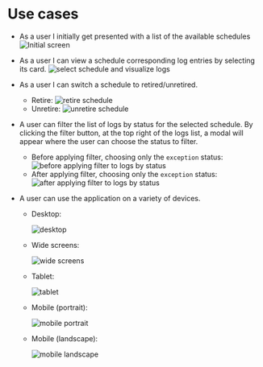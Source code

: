 # Use cases

* As a user I initially get presented with a list of the available schedules
 ![Initial screen](../images/initial-screen.png)
  
* As a user I can view a schedule corresponding log entries by selecting its card.
  ![select schedule and visualize logs](../images/select-schedule.png)

* As a user I can switch a schedule to retired/unretired.
  * Retire:
  ![retire schedule](../images/retire.png)
  * Unretire:
  ![unretire schedule](../images/unretire.png)

* A user can filter the list of logs by status for the selected schedule.
  By clicking the filter button, at the top right of the logs list, a modal will appear where the user can choose the status to filter.
  * Before applying filter, choosing only the `exception` status:
  ![before applying filter to logs by status](../images/applying-filter-before.png)
  * After applying filter, choosing only the `exception` status:
  ![after applying filter to logs by status](../images/applying-filter-after.png)

* A user can use the application on a variety of devices.
  * Desktop:
  
      ![desktop](../images/desktop.png)

  * Wide screens:
  
      ![wide screens](../images/wide.png)

  * Tablet:
  
      ![tablet](../images/tablet.png)

  * Mobile (portrait):

      ![mobile portrait](../images/mobile-portrait.png)

  * Mobile (landscape):
  
      ![mobile landscape](../images/mobile-landscape.png)
  